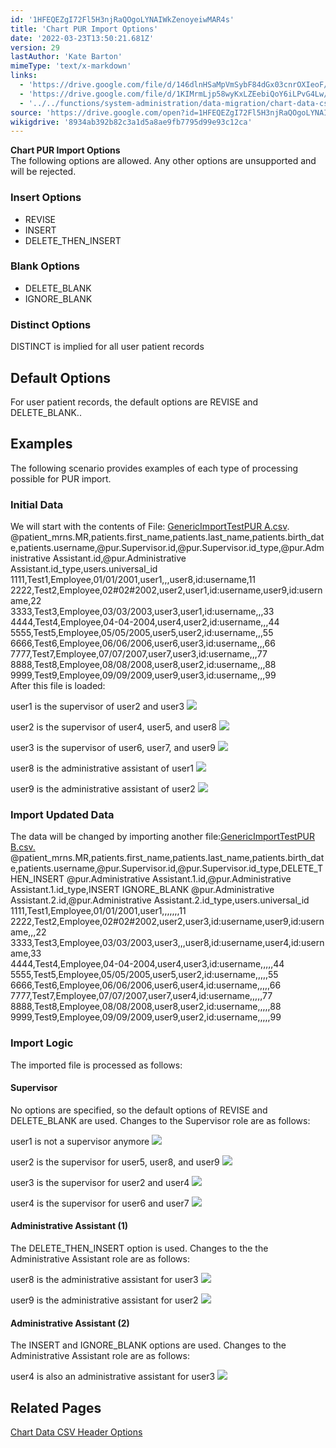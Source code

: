 ```yaml
---
id: '1HFEQEZgI72Fl5H3njRaQOgoLYNAIWkZenoyeiwMAR4s'
title: 'Chart PUR Import Options'
date: '2022-03-23T13:50:21.681Z'
version: 29
lastAuthor: 'Kate Barton'
mimeType: 'text/x-markdown'
links:
  - 'https://drive.google.com/file/d/146dlnHSaMpVmSybF84dGx03cnrOXIeoF/view?usp=sharing'
  - 'https://drive.google.com/file/d/1KIMrmLjp58wyKxLZEebiQoY6iLPvG4Lw/view?usp=sharing'
  - '../../functions/system-administration/data-migration/chart-data-csv-header-options.md'
source: 'https://drive.google.com/open?id=1HFEQEZgI72Fl5H3njRaQOgoLYNAIWkZenoyeiwMAR4s'
wikigdrive: '8934ab392b82c3a1d5a8ae9fb7795d99e93c12ca'
---
```

**Chart PUR Import Options**  
The following options are allowed. Any other options are unsupported and will be rejected.
  
### Insert Options  

* REVISE
* INSERT
* DELETE_THEN_INSERT
  
### Blank Options  

* DELETE_BLANK
* IGNORE_BLANK
  
### Distinct Options  
  
DISTINCT is implied for all user patient records
  
## Default Options  
  
For user patient records, the default options are REVISE and DELETE_BLANK..
  
## Examples  
  
The following scenario provides examples of each type of processing possible for PUR import.
  
### Initial Data  
  
We will start with the contents of File: [GenericImportTestPUR A.csv](https://drive.google.com/file/d/146dlnHSaMpVmSybF84dGx03cnrOXIeoF/view?usp=sharing).  
@patient_mrns.MR,patients.first_name,patients.last_name,patients.birth_date,patients.username,@pur.Supervisor.id,@pur.Supervisor.id_type,@pur.Administrative Assistant.id,@pur.Administrative Assistant.id_type,users.universal_id  
1111,Test1,Employee,01/01/2001,user1,,,user8,id:username,11  
2222,Test2,Employee,02#02#2002,user2,user1,id:username,user9,id:username,22  
3333,Test3,Employee,03/03/2003,user3,user1,id:username,,,33  
4444,Test4,Employee,04-04-2004,user4,user2,id:username,,,44  
5555,Test5,Employee,05/05/2005,user5,user2,id:username,,,55  
6666,Test6,Employee,06/06/2006,user6,user3,id:username,,,66  
7777,Test7,Employee,07/07/2007,user7,user3,id:username,,,77  
8888,Test8,Employee,08/08/2008,user8,user2,id:username,,,88  
9999,Test9,Employee,09/09/2009,user9,user3,id:username,,,99  
After this file is loaded:
  
  user1 is the supervisor of user2 and user3 <img src="../chart-pur-import-options.assets/10000201000002DB0000009F13CE25A39E59A40A.png" />  

  
  user2 is the supervisor of user4, user5, and user8 <img src="../chart-pur-import-options.assets/10000201000002DB000000BA1E7745D841B11C74.png" />  

  
  user3 is the supervisor of user6, user7, and user9 <img src="../chart-pur-import-options.assets/10000201000002DB000000C094A464D0B70D66E3.png" />  

  
  user8 is the administrative assistant of user1 <img src="../chart-pur-import-options.assets/10000201000002DB00000091BB4BA2B6AAF89086.png" />  

  
  user9 is the administrative assistant of user2 <img src="../chart-pur-import-options.assets/10000201000002DB0000008BEA2347B861170B13.png" />  

  
### Import Updated Data  
  
The data will be changed by importing another file:[GenericImportTestPUR B.csv.](https://drive.google.com/file/d/1KIMrmLjp58wyKxLZEebiQoY6iLPvG4Lw/view?usp=sharing)  
@patient_mrns.MR,patients.first_name,patients.last_name,patients.birth_date,patients.username,@pur.Supervisor.id,@pur.Supervisor.id_type,DELETE_THEN_INSERT @pur.Administrative Assistant.1.id,@pur.Administrative Assistant.1.id_type,INSERT IGNORE_BLANK @pur.Administrative Assistant.2.id,@pur.Administrative Assistant.2.id_type,users.universal_id  
1111,Test1,Employee,01/01/2001,user1,,,,,,,11  
2222,Test2,Employee,02#02#2002,user2,user3,id:username,user9,id:username,,,22  
3333,Test3,Employee,03/03/2003,user3,,,user8,id:username,user4,id:username,33  
4444,Test4,Employee,04-04-2004,user4,user3,id:username,,,,,44  
5555,Test5,Employee,05/05/2005,user5,user2,id:username,,,,,55  
6666,Test6,Employee,06/06/2006,user6,user4,id:username,,,,,66  
7777,Test7,Employee,07/07/2007,user7,user4,id:username,,,,,77  
8888,Test8,Employee,08/08/2008,user8,user2,id:username,,,,,88  
9999,Test9,Employee,09/09/2009,user9,user2,id:username,,,,,99
  
### Import Logic  
  
The imported file is processed as follows:
  
#### Supervisor  
  
No options are specified, so the default options of REVISE and DELETE_BLANK are used. Changes to the Supervisor role are as follows:
  
  user1 is not a supervisor anymore <img src="../chart-pur-import-options.assets/10000201000002DB00000077FFC1401BDA3967AD.png" />  

  
  user2 is the supervisor for user5, user8, and user9 <img src="../chart-pur-import-options.assets/10000201000002DB000000BF754A6BF495ED0992.png" />  

  
  user3 is the supervisor for user2 and user4 <img src="../chart-pur-import-options.assets/10000201000002DB000000A4546E8BFB1756FB92.png" />  

  
  user4 is the supervisor for user6 and user7 <img src="../chart-pur-import-options.assets/10000201000002DB000000BCD44FB293A0E23E10.png" />  

  
#### Administrative Assistant (1)  
  
The DELETE_THEN_INSERT option is used. Changes to the the Administrative Assistant role are as follows:
  
  user8 is the administrative assistant for user3 <img src="../chart-pur-import-options.assets/10000201000002DB0000008E5AB0CF4362710142.png" />  

  
  user9 is the administrative assistant for user2 <img src="../chart-pur-import-options.assets/10000201000002DB000000910C92E0BE7B938A52.png" />  

  
#### Administrative Assistant (2)  
  
The INSERT and IGNORE_BLANK options are used. Changes to the Administrative Assistant role are as follows:
  
  user4 is also an administrative assistant for user3 <img src="../chart-pur-import-options.assets/10000201000002DB000000BC8C402C4D4FD9A999.png" />  

  
## Related Pages  
  
[Chart Data CSV Header Options](../../functions/system-administration/data-migration/chart-data-csv-header-options.md)

